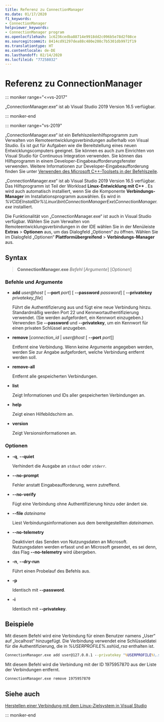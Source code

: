```yaml
---
title: Referenz zu ConnectionManager
ms.date: 01/17/2020
f1_keywords:
- ConnectionManager
helpviewer_keywords:
- ConnectionManager program
ms.openlocfilehash: 1c6236cedba88714e9918dd2c096b5e78d2f08ce
ms.sourcegitcommit: 8414cd91297dea88c480e208c7b5301db9972f19
ms.translationtype: HT
ms.contentlocale: de-DE
ms.lasthandoff: 02/14/2020
ms.locfileid: "77258032"
---
```

# <a name="connectionmanager-reference"></a>Referenz zu ConnectionManager

::: moniker range="<=vs-2017"

„ConnectionManager.exe“ ist ab Visual Studio 2019 Version 16.5 verfügbar.

::: moniker-end

::: moniker range="vs-2019"

„ConnectionManager.exe“ ist ein Befehlszeilenhilfsprogramm zum Verwalten von Remoteentwicklungsverbindungen außerhalb von Visual Studio. Es ist gut für Aufgaben wie die Bereitstellung eines neuen Entwicklungscomputers geeignet. Sie können es auch zum Einrichten von Visual Studio für Continuous Integration verwenden. Sie können das Hilfsprogramm in einem Developer-Eingabeaufforderungsfenster verwenden. Weitere Informationen zur Developer-Eingabeaufforderung finden Sie unter [Verwenden des Microsoft C++-Toolsets in der Befehlszeile](../build/building-on-the-command-line.md).

„ConnectionManager.exe“ ist ab Visual Studio 2019 Version 16.5 verfügbar. Das Hilfsprogramm ist Teil der Workload **Linux-Entwicklung mit C++** . Es wird auch automatisch installiert, wenn Sie die Komponente **Verbindungs-Manager** im Installationsprogramm auswählen. Es wird in *%VCIDEInstallDir%\\Linux\\bin\\ConnectionManagerExe\\ConnectionManager.exe* installiert.

Die Funktionalität von „ConnectionManager.exe“ ist auch in Visual Studio verfügbar. Wählen Sie zum Verwalten von Remoteentwicklungsverbindungen in der IDE wählen Sie in der Menüleiste **Extras** > **Optionen** aus, um das Dialogfeld „Optionen“ zu öffnen. Wählen Sie im Dialogfeld „Optionen“ **Plattformübergreifend** > **Verbindungs-Manager** aus.

## <a name="syntax"></a>Syntax

> **ConnectionManager.exe** *Befehl* \[*Argumente*] \[*Optionen*]

### <a name="commands-and-arguments"></a>Befehle und Argumente

- **add** *user\@host* \[ **--port** *port*] \[ **--password** *password*] \[ **--privatekey** *privatekey_file*]

  Führt die Authentifizierung aus und fügt eine neue Verbindung hinzu. Standardmäßig werden Port 22 und Kennwortauthentifizierung verwendet. (Sie werden aufgefordert, ein Kennwort einzugeben.) Verwenden Sie **--password** und **--privatekey**, um ein Kennwort für einen privaten Schlüssel anzugeben.

- **remove** \[*connection_id* \| *user\@host* \[ **--port** *port*]]

  Entfernt eine Verbindung. Wenn keine Argumente angegeben werden, werden Sie zur Angabe aufgefordert, welche Verbindung entfernt werden soll.

- **remove-all**

  Entfernt alle gespeicherten Verbindungen.

- **list**

  Zeigt Informationen und IDs aller gespeicherten Verbindungen an.

- **help**

  Zeigt einen Hilfebildschirm an.

- **version**

  Zeigt Versionsinformationen an.

### <a name="options"></a>Optionen

- **-q**, **--quiet**

  Verhindert die Ausgabe an `stdout` oder `stderr`.

- **--no-prompt**

  Fehler anstatt Eingabeaufforderung, wenn zutreffend.

- **--no-verify**

  Fügt eine Verbindung ohne Authentifizierung hinzu oder ändert sie.

- **--file** *dateiname*

  Liest Verbindungsinformationen aus dem bereitgestellten *dateinamen*.

- **--no-telemetry**

  Deaktiviert das Senden von Nutzungsdaten an Microsoft. Nutzungsdaten werden erfasst und an Microsoft gesendet, es sei denn, das Flag **--no-telemetry** wird übergeben.  

- **-n**, **--dry-run**

  Führt einen Probelauf des Befehls aus.

- **-p**

  Identisch mit **--password**.

- **-i**

  Identisch mit **--privatekey**.

## <a name="examples"></a>Beispiele

Mit diesem Befehl wird eine Verbindung für einen Benutzer namens „User“ auf „localhost“ hinzugefügt. Die Verbindung verwendet eine Schlüsseldatei für die Authentifizierung, die in *%USERPROFILE%\.ssh\id_rsa* enthalten ist.

```cmd
ConnectionManager.exe add user@127.0.0.1 --privatekey "%USERPROFILE%\.ssh\id_rsa"
```

Mit diesem Befehl wird die Verbindung mit der ID 1975957870 aus der Liste der Verbindungen entfernt.

```cmd
ConnectionManager.exe remove 1975957870
```

## <a name="see-also"></a>Siehe auch

[Herstellen einer Verbindung mit dem Linux-Zielsystem in Visual Studio](connect-to-your-remote-linux-computer.md)

::: moniker-end
